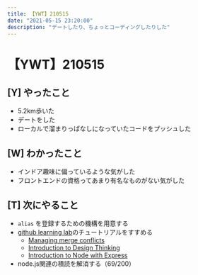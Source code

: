 ```yaml
---
title: 【YWT】210515
date: "2021-05-15 23:20:00"
description: "デートしたり、ちょっとコーディングしたりした"
---
```


# 【YWT】210515

## [Y] やったこと

- 5.2km歩いた
- デートをした
- ローカルで溜まりっぱなしになっていたコードをプッシュした

## [W] わかったこと

- インドア趣味に偏っているような気がした
- フロントエンドの資格ってあまり有名なものがない気がした

## [T] 次にやること

- `alias` を登録するための機構を用意する
- [github learning lab](https://lab.github.com/githubtraining)のチュートリアルをすすめる
  - [Managing merge conflicts](https://lab.github.com/githubtraining/managing-merge-conflicts)
  - [Introduction to Design Thinking](https://lab.github.com/githubtraining/introduction-to-design-thinking)
  - [Introduction to Node with Express](https://lab.github.com/everydeveloper/introduction-to-node-with-express)
- node.js関連の積読を解消する（69/200）

